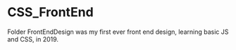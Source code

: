 # CSS_FrontEnd

Folder FrontEndDesign was my first ever front end design, learning basic JS and CSS, in 2019.
